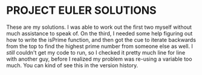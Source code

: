 PROJECT EULER SOLUTIONS
=======================

These are my solutions. I was able to work out the first two myself without much assistance to speak of.
On the third, I needed some help figuring out how to write the isPrime function, and then got the cue to
iterate backwards from the top to find the highest prime number from someone else as well. I *still*
couldn't get my code to run, so I checked it pretty much line for line with another guy, before I
realized my problem was re-using a variable too much. You can kind of see this in the version history.
